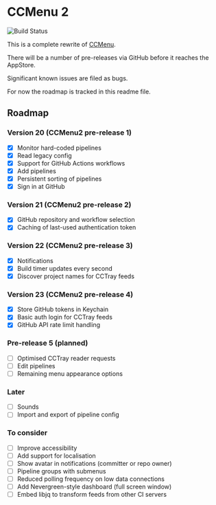 # CCMenu 2

![Build Status](https://github.com/erikdoe/ccmenu2/actions/workflows/build-and-test.yaml/badge.svg?branch=main)

This is a complete rewrite of [CCMenu](https://github.com/erikdoe/ccmenu).

There will be a number of pre-releases via GitHub before it reaches the AppStore.

Significant known issues are filed as bugs.

For now the roadmap is tracked in this readme file.


## Roadmap

### Version 20 (CCMenu2 pre-release 1)

- [X] Monitor hard-coded pipelines
- [X] Read legacy config
- [X] Support for GitHub Actions workflows
- [X] Add pipelines 
- [X] Persistent sorting of pipelines
- [X] Sign in at GitHub

### Version 21 (CCMenu2 pre-release 2)

- [X] GitHub repository and workflow selection
- [X] Caching of last-used authentication token

### Version 22 (CCMenu2 pre-release 3)

- [X] Notifications
- [X] Build timer updates every second
- [X] Discover project names for CCTray feeds

### Version 23 (CCMenu2 pre-release 4)

- [X] Store GitHub tokens in Keychain
- [X] Basic auth login for CCTray feeds
- [X] GitHub API rate limit handling

### Pre-release 5 (planned)

- [ ] Optimised CCTray reader requests
- [ ] Edit pipelines
- [ ] Remaining menu appearance options

### Later

- [ ] Sounds
- [ ] Import and export of pipeline config

### To consider

- [ ] Improve accessibility
- [ ] Add support for localisation
- [ ] Show avatar in notifications (committer or repo owner)
- [ ] Pipeline groups with submenus 
- [ ] Reduced polling frequency on low data connections
- [ ] Add Nevergreen-style dashboard (full screen window)
- [ ] Embed libjq to transform feeds from other CI servers
